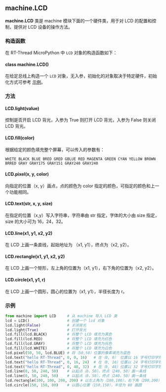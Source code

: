 ## machine.LCD

**machine.LCD** 类是 machine 模块下面的一个硬件类，用于对 LCD 的配置和控制，提供对 LCD 设备的操作方法。

### 构造函数

在 RT-Thread MicroPython 中 `LCD` 对象的构造函数如下：

#### **class machine.LCD**()
在给定总线上构造一个 `LCD` 对象，无入参，初始化的对象取决于特定硬件，初始化方式可参考 [示例](#_3)。

### 方法

#### **LCD.light**(value)

控制是否开启 LCD 背光，入参为 True 则打开 LCD 背光，入参为 False 则关闭 LCD 背光。

#### **LCD.fill**(color)

根据给定的颜色填充整个屏幕，可以传入的参数有：

```
WHITE BLACK BLUE BRED GRED GBLUE RED MAGENTA GREEN CYAN YELLOW BROWN BRRED GRAY GRAY175 GRAY151 GRAY240 GRAY240
```
#### **LCD.pixel**(x, y, color)

向指定的位置（x, y）画点，点的颜色为 color 指定的颜色，可指定的颜色和上一个功能相同。

#### **LCD.text**(str, x, y, size)

在指定的位置（x,y）写入字符串，字符串由 str 指定，字体的大小由 size 指定，size 的大小可为 16，24，32。

#### **LCD.line**(x1, y1, x2, y2)

在 LCD 上画一条直线，起始地址为 （x1, y1），终点为（x2, y2）。

#### **LCD.rectangle**(x1, y1, x2, y2)

在 LCD 上画一个矩形，左上角的位置为（x1, y1），右下角的位置为（x2, y2）。

#### **LCD.circle**(x1, y1, r)

在 LCD 上画一个圆形，圆心的位置为（x1, y1），半径长度为 r。

### 示例

```python
from machine import LCD     # 从 machine 导入 LCD 类
lcd = LCD()                 # 创建一个 lcd 对象
lcd.light(False)            # 关闭背光
lcd.light(True)             # 打开背光
lcd.fill(lcd.BLACK)         # 将整个 LCD 填充为黑色
lcd.fill(lcd.RED)           # 将整个 LCD 填充为红色
lcd.fill(lcd.GRAY)          # 将整个 LCD 填充为灰色
lcd.fill(lcd.WHITE)         # 将整个 LCD 填充为白色
lcd.pixel(50, 50, lcd.BLUE) # 将（50,50）位置的像素填充为蓝色
lcd.text("hello RT-Thread", 0, 0, 16)   # 在（0, 0） 位置以 16 字号打印字符串
lcd.text("hello RT-Thread", 0, 16, 24)  # 在（0, 16）位置以 24 字号打印字符串
lcd.text("hello RT-Thread", 0, 48, 32)  # 在（0, 48）位置以 32 字号打印字符串
lcd.line(0, 50, 240, 50)    # 以起点（0，50），终点（240，50）画一条线
lcd.line(0, 50, 240, 50)    # 以起点（0，50），终点（240，50）画一条线
lcd.rectangle(100, 100, 200, 200) # 以左上角为（100,100），右下角（200,200）画矩形
lcd.circle(150, 150, 80)    # 以圆心位置（150,150），半径为 80 画圆
```
